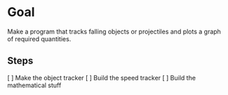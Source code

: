 # Goal

Make a program that tracks falling objects or projectiles and plots a graph of required quantities.

## Steps
[ ] Make the object tracker
[ ] Build the speed tracker
[ ] Build the mathematical stuff